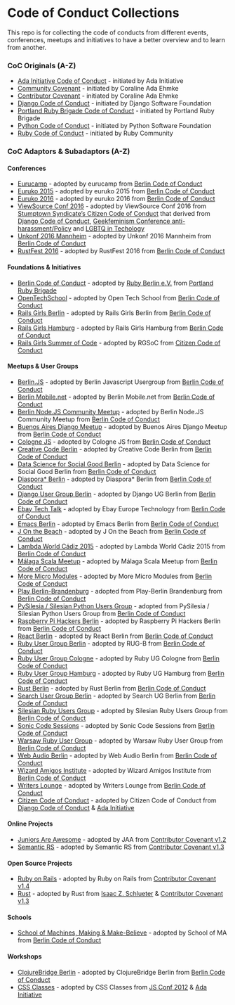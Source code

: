 # Code of Conduct Collections

This repo is for collecting the code of conducts from different events, conferences, meetups and initiatives to have a better overview and to learn from another.

### CoC Originals (A-Z)

* [Ada Initiative Code of Conduct](http://adainitiative.org/2014/02/18/howto-design-a-code-of-conduct-for-your-community/) - initiated by Ada Initiative
* [Community Covenant](http://contributor-covenant.org/) - initiated by Coraline Ada Ehmke
* [Contributor Covenant](http://community-covenant.net/) - initiated by Coraline Ada Ehmke
* [Django Code of Conduct](https://www.djangoproject.com/conduct/) - initiated by Django Software Foundation
* [Portland Ruby Brigade Code of Conduct](http://pdxruby.org/codeofconduct) - initiated by Portland Ruby Brigade
* [Python Code of Conduct](https://www.python.org/psf/codeofconduct/) - initiated by Python Software Foundation
* [Ruby Code of Conduct](https://www.ruby-lang.org/en/conduct/) - initiated by Ruby Community

### CoC Adaptors & Subadaptors (A-Z)

#### Conferences

* [Eurucamp](http://www.eurucamp.org/) - adopted by eurucamp from [Berlin Code of Conduct](http://berlincodeofconduct.org/)  
* [Euruko 2015](http://www.euruko2015.org/) - adopted by euruko 2015 from [Berlin Code of Conduct](http://berlincodeofconduct.org/)
* [Euruko 2016](http://euruko2016.org/) - adopted by euruko 2016 from [Berlin Code of Conduct](http://berlincodeofconduct.org/)
* [ViewSource Conf 2016](https://viewsourceconf.org/berlin-2016/code-of-conduct/) - adopted by ViewSource Conf 2016 from [Stumptown Syndicate’s Citizen Code of Conduct](http://citizencodeofconduct.org/) that derived from [Django Code of Conduct](https://www.djangoproject.com/conduct/), [Geekfeminism Conference anti-harassment/Policy](http://geekfeminism.wikia.com/wiki/Conference_anti-harassment/Policy) and [LGBTQ in Techology](http://lgbtq.technology/coc.html)
* [Unkonf 2016 Mannheim](https://www.unkonf.de/) - adopted by Unkonf 2016 Mannheim from [Berlin Code of Conduct](http://berlincodeofconduct.org/)
* [RustFest 2016](http://www.rustfest.eu/) - adopted by RustFest 2016 from [Berlin Code of Conduct](http://berlincodeofconduct.org/)

#### Foundations & Initiatives

* [Berlin Code of Conduct](http://berlincodeofconduct.org/) - adopted by [Ruby Berlin e.V.](http://www.rubyberlin.org) from [Portland Ruby Brigade](http://pdxruby.org/codeofconduct)
* [OpenTechSchool](http://www.opentechschool.org/) - adopted by Open Tech School from [Berlin Code of Conduct](http://berlincodeofconduct.org/)
* [Rails Girls Berlin](http://railsgirlsberlin.de/) - adopted by Rails Girls Berlin from [Berlin Code of Conduct](http://berlincodeofconduct.org/)
* [Rails Girls Hamburg](http://railsgirlsberlin.de/) - adopted by Rails Girls Hamburg from [Berlin Code of Conduct](http://berlincodeofconduct.org/)
* [Rails Girls Summer of Code](http://railsgirlssummerofcode.org/about/code-of-conduct/) - adopted by RGSoC from [Citizen Code of Conduct](http://citizencodeofconduct.org/)


#### Meetups & User Groups

* [Berlin.JS](http://berlinjs.org/) - adopted by Berlin Javascript Usergroup from [Berlin Code of Conduct](http://berlincodeofconduct.org/)
* [Berlin Mobile.net](www.meetup.com/de-DE/Berlin-Mobile-DotNet-Meetup/) - adopted by Berlin Mobile.net from [Berlin Code of Conduct](http://berlincodeofconduct.org/)
* [Berlin Node.JS Community Meetup](https://ti.to/travisci/berlin-node-js-community-meetup) - adopted by Berlin Node.JS Community Meetup from [Berlin Code of Conduct](http://berlincodeofconduct.org/)
* [Buenos Aires Django Meetup](http://www.meetup.com/Buenos-Aires-Django-Meetup/) - adopted by Buenos Aires Django Meetup from [Berlin Code of Conduct](http://berlincodeofconduct.org/)
* [Cologne JS](http://colognejs.de/) - adopted by Cologne JS from [Berlin Code of Conduct](http://berlincodeofconduct.org/)
* [Creative Code Berlin](https://groups.google.com/forum/#!forum/creativecodeberlin) - adopted by Creative Code Berlin from [Berlin Code of Conduct](http://berlincodeofconduct.org/)
* [Data Science for Social Good Berlin](http://dssg-berlin.org/) - adopted by Data Science for Social Good Berlin from [Berlin Code of Conduct](http://berlincodeofconduct.org/)
* [Diaspora* Berlin](https://dber.org/) - adopted by Diaspora* Berlin from [Berlin Code of Conduct](http://berlincodeofconduct.org/)  
* [Django User Group Berlin](http://www.meetup.com/django-user-group-berlin/) - adopted by Django UG Berlin from [Berlin Code of Conduct](http://berlincodeofconduct.org/)
* [Ebay Tech Talk](http://www.meetup.com/eBay-Europe-Technology/) - adopted by Ebay Europe Technology from [Berlin Code of Conduct](http://berlincodeofconduct.org/)  
* [Emacs Berlin](http://emacs-berlin.org) - adopted by Emacs Berlin from [Berlin Code of Conduct](http://berlincodeofconduct.org/)
* [J On the Beach](http://www.jonthebeach.com/) - adopted by J On the Beach from [Berlin Code of Conduct](http://berlincodeofconduct.org/)
* [Lambda World Cádiz 2015](http://www.lambda.world/) - adopted by Lambda World Cádiz 2015 from [Berlin Code of Conduct](http://berlincodeofconduct.org/)
* [Málaga Scala Meetup](http://www.meetup.com/Malaga-Scala/) - adopted by Málaga Scala Meetup from [Berlin Code of Conduct](http://berlincodeofconduct.org/)
* [More Micro Modules](http://moremicromodules.org/) - adopted by More Micro Modules from [Berlin Code of Conduct](http://berlincodeofconduct.org/)
* [Play Berlin-Brandenburg](http://www.meetup.com/Play-Berlin-Brandenburg/) - adopted from Play-Berlin Brandenburg from [Berlin Code of Conduct](http://berlincodeofconduct.org/)
* [PySilesia / Silesian Python Users Group](http://pysilesia.org/) - adopted from PySilesia / Silesian Python Users Group from [Berlin Code of Conduct](http://berlincodeofconduct.org/)
* [Raspberry Pi Hackers Berlin](http://www.meetup.com/es-ES/RaspberryPi-Hackers-en-Sevilla/) - adopted by Raspberry Pi Hackers Berlin from [Berlin Code of Conduct](http://berlincodeofconduct.org/)
* [React Berlin](http://www.meetup.com/React-Berlin/) - adopted by React Berlin from [Berlin Code of Conduct](http://berlincodeofconduct.org/)
* [Ruby User Group Berlin](http://www.rug-b.de) - adopted by RUG-B from [Berlin Code of Conduct](http://berlincodeofconduct.org/)
* [Ruby User Group Cologne](http://www.colognerb.de/) - adopted by Ruby UG Cologne from [Berlin Code of Conduct](http://berlincodeofconduct.org/)
* [Ruby User Group Hamburg](http://hamburg.onruby.de/) - adopted by Ruby UG Hamburg from [Berlin Code of Conduct](http://berlincodeofconduct.org/)
* [Rust Berlin](http://www.meetup.com/Rust-Berlin/) - adopted by Rust Berlin from [Berlin Code of Conduct](http://berlincodeofconduct.org/)  
* [Search User Group Berlin](http://www.meetup.com/Search-UG-Berlin/) - adopted by Search UG Berlin from [Berlin Code of Conduct](http://berlincodeofconduct.org/)
* [Silesian Ruby Users Group](https://srug.pl/) - adopted by Silesian Ruby Users Group from [Berlin Code of Conduct](http://berlincodeofconduct.org/)
* [Sonic Code Sessions](http://spektrumberlin.de/communities/sonic-code-sessions/about.html) - adopted by Sonic Code Sessions from [Berlin Code of Conduct](http://berlincodeofconduct.org/)
* [Warsaw Ruby User Group](http://wrug.eu/) - adopted by Warsaw Ruby User Group from [Berlin Code of Conduct](http://berlincodeofconduct.org/)
* [Web Audio Berlin](http://www.meetup.com/Berlin-Web-Audio-Meetup/) - adopted by Web Audio Berlin from [Berlin Code of Conduct](http://berlincodeofconduct.org/)  
* [Wizard Amigos Institute](http://wizard.amigos.institute/) - adopted by Wizard Amigos Institute from [Berlin Code of Conduct](http://berlincodeofconduct.org/)
* [Writers Lounge](http://www.meetup.com/letswrite/) - adopted by Writers Lounge from [Berlin Code of Conduct](http://berlincodeofconduct.org/)
* [Citizen Code of Conduct](http://citizencodeofconduct.org/) - adopted by Citizen Code of Conduct from [Django Code of Conduct](https://www.djangoproject.com/conduct/) & [Ada Initiative](http://geekfeminism.wikia.com/wiki/Conference_anti-harassment/Policy)

#### Online Projects

* [Juniors Are Awesome](https://github.com/rubycorns/jaa/blob/master/CODE_OF_CONDUCT_EN.md) - adopted by JAA from [Contributor Covenant v1.2](http://contributor-covenant.org/version/1/2/0/)
* [Semantic RS](https://github.com/semantic-rs/semantic-rs) - adopted by Semantic RS from [Contributor Covenant v1.3](http://contributor-covenant.org/version/1/3/0/)

#### Open Source Projects

* [Ruby on Rails](http://rubyonrails.org/conduct/) - adopted by Ruby on Rails from [Contributor Covenant v1.4](http://contributor-covenant.org/version/1/4/)
* [Rust](https://www.rust-lang.org/conduct.html) - adopted by Rust from [Isaac Z. Schlueter](http://blog.izs.me/post/30036893703/policy-on-trolling) & [Contributor Covenant v1.3](http://contributor-covenant.org/version/1/3/0/)

#### Schools

* [School of Machines, Making & Make-Believe](http://schoolofma.org/) - adopted by School of MA from [Berlin Code of Conduct](http://berlincodeofconduct.org/)

#### Workshops

* [ClojureBridge Berlin](https://clojurebridge-berlin.github.io/) - adopted by ClojureBridge Berlin from [Berlin Code of Conduct](http://berlincodeofconduct.org/)
* [CSS Classes](http://cssclasses.cssconf.eu/code-of-conduct/) - adopted by CSS Classes from [JS Conf 2012](http://2012.jsconf.us/#/about) & [Ada Initiative](http://geekfeminism.wikia.com/wiki/Conference_anti-harassment/Policy)

